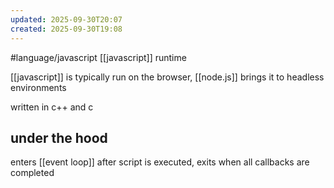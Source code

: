 ```yaml
---
updated: 2025-09-30T20:07
created: 2025-09-30T19:08
---
```

#language/javascript 
[[javascript]] runtime

[[javascript]] is typically run on the browser, [[node.js]] brings it to headless environments

written in c++ and c

## under the hood
enters [[event loop]] after script is executed, exits when all callbacks are completed

[^1]: [medium article](https://dev.to/_staticvoid/node-js-under-the-hood-1-getting-to-know-our-tools-1465)

